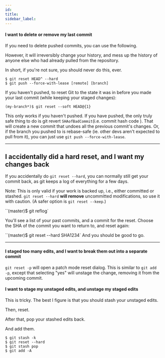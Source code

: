 ```yaml
---
id:
title:
sidebar_label:
---
```


<!-- ![xxx](https://raw.githubusercontent.com/ChickenKyiv/awesome-git-article/master/img/PR/CreatePR/branch-dropdown.png) -->



#### I want to delete or remove my last commit

If you need to delete pushed commits, you can use the following.

However, it will irreversibly change your history, and mess up the history of anyone else who had already pulled from the repository.

In short, if you're not sure, you should never do this, ever.

```
$ git reset HEAD^ --hard
$ git push --force-with-lease [remote] [branch]
```

If you haven't pushed, to reset Git to the state it was in before you made your last commit (while keeping your staged changes):

`(my-branch*)$ git reset --soft HEAD@{1}`

This only works if you haven't pushed. If you have pushed, the only truly safe thing to do is git revert `SHAofBadCommit`(i.e. commit hash code ). That will create a new commit that undoes all the previous commit's changes. Or, if the branch you pushed to is rebase-safe (ie. other devs aren't expected to pull from it), you can just use `git push --force-with-lease`.

----------

## I accidentally did a hard reset, and I want my changes back

If you accidentally do `git reset --hard`, you can normally still get your commit back, as git keeps a log of everything for a few days.

Note: This is only valid if your work is backed up, i.e., either committed or stashed. `git reset --hard` **will remove** uncommitted modifications, so use it with caution. (A safer option is `git reset --keep`.)

``(master)$ git reflog`

You'll see a list of your past commits, and a commit for the reset. Choose the SHA of the commit you want to return to, and reset again:

``(master)$ git reset --hard SHA1234`
And you should be good to go.

---

#### I staged too many edits, and I want to break them out into a separate commit

`git reset -p` will open a patch mode reset dialog. This is similar to `git add -p`, except that selecting "yes" will unstage the change, removing it from the upcoming commit.


#### I want to stage my unstaged edits, and unstage my staged edits

This is tricky. The best I figure is that you should stash your unstaged edits.

Then, reset.

After that, pop your stashed edits back.

And add them.

```
$ git stash -k
$ git reset --hard
$ git stash pop
$ git add -A
```
